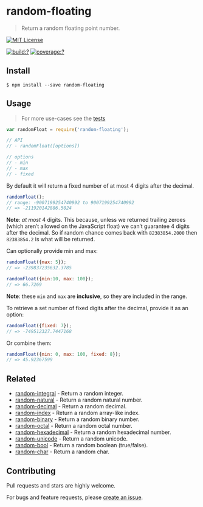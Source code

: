 # random-floating

> Return a random floating point number.

[![MIT License](https://img.shields.io/badge/license-MIT_License-green.svg?style=flat-square)](https://github.com/mock-end/random-floating/blob/master/LICENSE)

[![build:?](https://img.shields.io/travis/mock-end/random-floating/master.svg?style=flat-square)](https://travis-ci.org/mock-end/random-floating)
[![coverage:?](https://img.shields.io/coveralls/mock-end/random-floating/master.svg?style=flat-square)](https://coveralls.io/github/mock-end/random-floating)


## Install

```
$ npm install --save random-floating
```

## Usage

> For more use-cases see the [tests](https://github.com/mock-end/random-floating/blob/master/test/spec/index.js)

```js
var randomFloat = require('random-floating');

// API
// - randomFloat([options])

// options
// - min
// - max
// - fixed
```

By default it will return a fixed number of at most 4 digits after the decimal.

```js
randomFloat();
// range: -9007199254740992 to 9007199254740992
// => -211920142886.5024
```

**Note**: *at most* 4 digits. This because, unless we returned trailing zeroes (which aren’t allowed on the JavaScript float) we can’t guarantee 4 digits after the decimal. So if random chance comes back with `82383854.2000` then `82383854.2` is what will be returned.

Can optionally provide min and max:

```js
randomFloat({max: 5});
// => -239837235632.3785

randomFloat({min:10, max: 100});
// => 66.7269
```

**Note**: these `min` and `max` are **inclusive**, so they are included in the range.

To retrieve a set number of fixed digits after the decimal, provide it as an option:

```js
randomFloat({fixed: 7});
// => -749512327.7447168
```

Or combine them:

```js
randomFloat({min: 0, max: 100, fixed: 8});
// => 45.92367599
```

## Related

- [random-integral](https://github.com/mock-end/random-integral) - Return a random integer.
- [random-natural](https://github.com/mock-end/random-natural) - Return a random natural number.
- [random-decimal](https://github.com/mock-end/random-decimal) - Return a random decimal.
- [random-index](https://github.com/mock-end/random-index) - Return a random array-like index.
- [random-binary](https://github.com/mock-end/random-binary) - Return a random binary number.
- [random-octal](https://github.com/mock-end/random-octal) - Return a random octal number.
- [random-hexadecimal](https://github.com/mock-end/random-hexadecimal) - Return a random hexadecimal number.
- [random-unicode](https://github.com/mock-end/random-unicode) - Return a random unicode. 
- [random-bool](https://github.com/mock-end/random-bool) - Return a random boolean (true/false).
- [random-char](https://github.com/mock-end/random-char) - Return a random char.


## Contributing

Pull requests and stars are highly welcome.

For bugs and feature requests, please [create an issue](https://github.com/mock-end/random-floating/issues/new).
